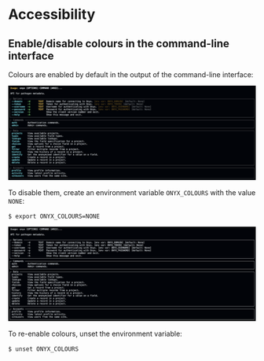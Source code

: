 # Accessibility

## Enable/disable colours in the command-line interface

Colours are enabled by default in the output of the command-line interface:

![Image of the Onyx command-line interface](img/cli.png)

 To disable them, create an environment variable `ONYX_COLOURS` with the value `NONE`:

```
$ export ONYX_COLOURS=NONE
```

![Image of the Onyx command-line interface without colours](img/cli-no-colours.png)

To re-enable colours, unset the environment variable:

```
$ unset ONYX_COLOURS
```
